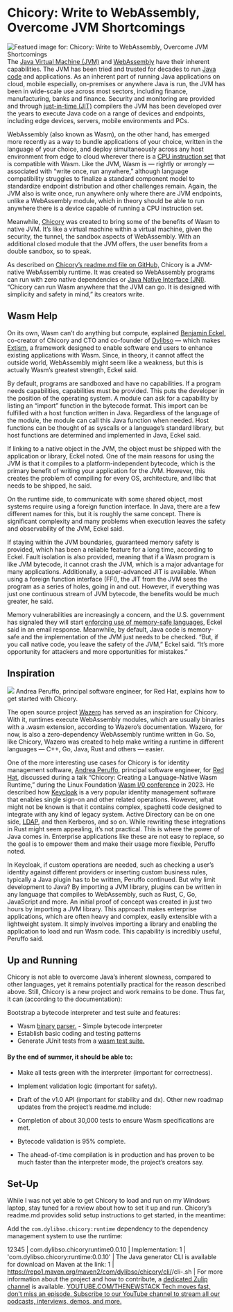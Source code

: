 # Chicory: Write to WebAssembly, Overcome JVM Shortcomings
![Featued image for: Chicory: Write to WebAssembly, Overcome JVM Shortcomings](https://cdn.thenewstack.io/media/2024/07/2d1fbb61-wyxina-tresse-h9lxuk5eamy-unsplash-1024x683.jpg)
The [Java Virtual Machine (JVM)](https://thenewstack.io/how-do-javas-virtual-threads-help-your-business/) and [WebAssembly](https://thenewstack.io/webassembly/) have their inherent capabilities. The JVM has been tried and trusted for decades to run [Java code](https://thenewstack.io/trash-pandas-love-enterprise-java-code/) and applications. As an inherent part of running Java applications on cloud, mobile especially, on-premises or anywhere Java is run, the JVM has been in wide-scale use across most sectors, including finance, manufacturing, banks and finance. Security and monitoring are provided and through [just-in-time (JIT)](https://thenewstack.io/how-to-reduce-cloud-waste/) compilers the JVM has been developed over the years to execute Java code on a range of devices and endpoints, including edge devices, servers, mobile environments and PCs.

WebAssembly (also known as Wasm), on the other hand, has emerged more recently as a way to bundle applications of your choice, written in the language of your choice, and deploy simultaneously across any host environment from edge to cloud wherever there is a [CPU instruction set](https://thenewstack.io/webassembly-isnt-software-its-a-computer/) that is compatible with Wasm. Like the JVM, Wasm is — rightly or wrongly — associated with “write once, run anywhere,” although language compatibility struggles to finalize a standard component model to standardize endpoint distribution and other challenges remain. Again, the JVM also is write once, run anywhere only where there are JVM endpoints, unlike a WebAssembly module, which in theory should be able to run anywhere there is a device capable of running a CPU instruction set.

Meanwhile, [Chicory](https://github.com/dylibso/chicory) was created to bring some of the benefits of Wasm to native JVM. It’s like a virtual machine within a virtual machine, given the security, the tunnel, the sandbox aspects of WebAssembly. With an additional closed module that the JVM offers, the user benefits from a double sandbox, so to speak.

As described on [Chicory’s readme.md file on GitHub,](https://github.com/dylibso/chicory/blob/main/README.md) Chicory is a JVM-native WebAssembly runtime. It was created so WebAssembly programs can run with zero native dependencies or [Java Native Interface (JNI)](https://docs.oracle.com/javase/8/docs/technotes/guides/jni/). “Chicory can run Wasm anywhere that the JVM can go. It is designed with simplicity and safety in mind,” its creators write.

## Wasm Help
On its own, Wasm can’t do anything but compute, explained [Benjamin Eckel,](https://www.linkedin.com/in/benjamin-eckel-b025831a3/) co-creator of Chicory and CTO and co-founder of [Dylibso](https://dylibso.com/) — which makes [Extism](https://thenewstack.io/extism-v1-run-webassembly-in-your-app/), a framework designed to enable software end users to enhance existing applications with Wasm. Since, in theory, it cannot affect the outside world, WebAssembly might seem like a weakness, but this is actually Wasm’s greatest strength, Eckel said.

By default, programs are sandboxed and have no capabilities. If a program needs capabilities, capabilities must be provided. This puts the developer in the position of the operating system. A module can ask for a capability by listing an “import” function in the bytecode format. This import can be fulfilled with a host function written in Java. Regardless of the language of the module, the module can call this Java function when needed. Host functions can be thought of as syscalls or a language’s standard library, but host functions are determined and implemented in Java, Eckel said.

If linking to a native object in the JVM, the object must be shipped with the application or library, Eckel noted. One of the main reasons for using the JVM is that it compiles to a platform-independent bytecode, which is the primary benefit of writing your application for the JVM. However, this creates the problem of compiling for every OS, architecture, and libc that needs to be shipped, he said.

On the runtime side, to communicate with some shared object, most systems require using a foreign function interface. In Java, there are a few different names for this, but it is roughly the same concept. There is significant complexity and many problems when execution leaves the safety and observability of the JVM, Eckel said.

If staying within the JVM boundaries, guaranteed memory safety is provided, which has been a reliable feature for a long time, according to Eckel. Fault isolation is also provided, meaning that if a Wasm program is like JVM bytecode, it cannot crash the JVM, which is a major advantage for many applications. Additionally, a super-advanced JIT is available. When using a foreign function interface (FFI), the JIT from the JVM sees the program as a series of holes, going in and out. However, if everything was just one continuous stream of JVM bytecode, the benefits would be much greater, he said.

Memory vulnerabilities are increasingly a concern, and the U.S. government has signaled they will start [enforcing use of memory-safe languages](https://thenewstack.io/white-house-warns-against-using-memory-unsafe-languages/), Eckel said in an email response. Meanwhile, by default, Java code is memory-safe and the implementation of the JVM just needs to be checked. “But, if you call native code, you leave the safety of the JVM,” Eckel said. “It’s more opportunity for attackers and more opportunities for mistakes.”

## Inspiration
![](https://cdn.thenewstack.io/media/2024/07/86c0bad4-capture-decran-2024-07-18-170609-1024x450.png)
Andrea Peruffo, principal software engineer, for Red Hat, explains how to get started with Chicory.

The open source project [Wazero](https://wazero.io/) has served as an inspiration for Chicory. With it, runtimes execute WebAssembly modules, which are usually binaries with a .wasm extension, according to Wazero’s documentation. Wazero, for now, is also a zero-dependency WebAssembly runtime written in Go. So, like Chicory, Wazero was created to help make writing a runtime in different languages — C++, Go, Java, Rust and others — easier.

One of the more interesting use cases for Chicory is for identity management software, [Andrea Peruffo,](https://www.linkedin.com/in/andrea-peruffo-32269178/?original_referer=https%3A%2F%2Fwww%2Egoogle%2Ecom%2F&originalSubdomain=pt) principal software engineer, for [Red Hat](https://www.openshift.com/try?utm_content=inline+mention), discussed during a talk “Chicory: Creating a Language-Native Wasm Runtime,” during the Linux Foundation [Wasm I/0 conference](https://www.youtube.com/watch?v=00LYdZS0YlI&ab_channel=WASMI%2FO) in 2023. He described how [Keycloak](https://thenewstack.io/how-to-integrate-openshift-with-keycloak/) is a very popular identity management software that enables single sign-on and other related operations. However, what might not be known is that it contains complex, spaghetti code designed to integrate with any kind of legacy system. Active Directory can be on one side, [LDAP](https://thenewstack.io/deploy-the-ldap-directory-system-to-an-ubuntu-server/), and then Kerberos, and so on. While rewriting these integrations in Rust might seem appealing, it’s not practical. This is where the power of Java comes in. Enterprise applications like these are not easy to replace, so the goal is to empower them and make their usage more flexible, Peruffo noted.

In Keycloak, if custom operations are needed, such as checking a user’s identity against different providers or inserting custom business rules, typically a Java plugin has to be written, Peruffo continued. But why limit development to Java? By importing a JVM library, plugins can be written in any language that compiles to WebAssembly, such as Rust, C, Go, JavaScript and more. An initial proof of concept was created in just two hours by importing a JVM library. This approach makes enterprise applications, which are often heavy and complex, easily extensible with a lightweight system. It simply involves importing a library and enabling the application to load and run Wasm code. This capability is incredibly useful, Peruffo said.

## Up and Running
Chicory is not able to overcome Java’s inherent slowness, compared to other languages, yet it remains potentially practical for the reason described above. Still, Chicory is a new project and work remains to be done. Thus far, it can (according to the documentation):

Bootstrap a bytecode interpreter and test suite and features:

- Wasm
[binary parser.](https://github.com/dylibso/chicory/blob/main/wasm) - Simple bytecode interpreter
- Establish basic coding and testing patterns
- Generate JUnit tests from a
[wasm test suite.](https://github.com/dylibso/chicory/tree/main/test-gen-plugin)
#### By the end of summer, it should be able to:
- Make all tests green with the interpreter (important for correctness).
- Implement validation logic (important for safety).
- Draft of the v1.0 API (important for stability and dx).
Other new roadmap updates from the project’s readme.md include:

- Completion of about 30,000 tests to ensure Wasm specifications are met.
- Bytecode validation is 95% complete.
- The ahead-of-time compilation is in production and has proven to be much faster than the interpreter mode, the project’s creators say.
## Set-Up
While I was not yet able to get Chicory to load and run on my Windows laptop, stay tuned for a review about how to set it up and run. Chicory’s readme.md provides solid setup instructions to get started, in the meantime:

Add the `com.dylibso.chicory:runtime`
dependency to the dependency management system to use the runtime:

12345 |
<dependency><groupId>com.dylibso.chicory</groupId><artifactId>runtime</artifactId><version>0.0.10</version></dependency> |
Implementation:
1 |
'com.dylibso.chicory:runtime:0.0.10' |
The Java generator CLI is available for download on Maven at the link:
1 |
https://repo1.maven.org/maven2/com/dylibso/chicory/cli/<version>/cli-<version>.sh |
For more information about the project and how to contribute, a [dedicated Zulip channel](https://chicory.zulipchat.com/join/g4gqsxoys6orfxlrk6hn4cyp/) is available.
[
YOUTUBE.COM/THENEWSTACK
Tech moves fast, don't miss an episode. Subscribe to our YouTube
channel to stream all our podcasts, interviews, demos, and more.
](https://youtube.com/thenewstack?sub_confirmation=1)